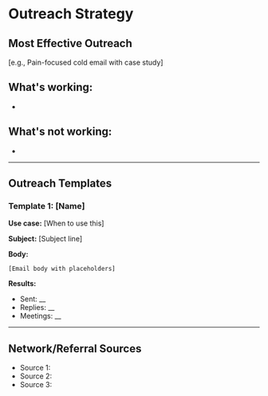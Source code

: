 # Outreach Strategy

## Most Effective Outreach
[e.g., Pain-focused cold email with case study]

**What's working:**
- 
- 

**What's not working:**
- 
- 

---

## Outreach Templates

### Template 1: [Name]
**Use case:** [When to use this]

**Subject:** [Subject line]

**Body:**
```
[Email body with placeholders]
```

**Results:**
- Sent: __
- Replies: __
- Meetings: __

---

## Network/Referral Sources
- Source 1:
- Source 2:
- Source 3:

